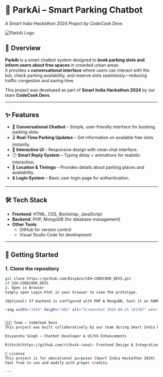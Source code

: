 # 🚗 ParkAi – Smart Parking Chatbot  
*A Smart India Hackathon 2024 Project by CodeCook Devs*  

![ParkAi Logo](./CodeCook%20Devs.png)  

## 📌 Overview  
**ParkAi** is a smart chatbot system designed to **book parking slots and inform users about free spaces** in crowded urban areas.  
It provides a **conversational interface** where users can interact with the bot, check parking availability, and reserve slots seamlessly—reducing traffic congestion and saving time.  

This project was developed as part of **Smart India Hackathon 2024** by our team **CodeCook Devs**.  

---

## ✨ Features  
- 💬 **Conversational Chatbot** – Simple, user-friendly interface for booking parking slots.  
- ⏳ **Real-Time Parking Updates** – Get information on available free slots instantly.  
- 🎨 **Interactive UI** – Responsive design with clean chat interface.  
- 🕑 **Smart Reply System** – Typing delay + animations for realistic interaction.  
- 📍 **Location & Timings** – Provides details about parking places and availability.  
- 🔒 **Login System** – Basic user login page for authentication.  

---

## 🛠 Tech Stack  
- **Frontend**: HTML, CSS, Bootstrap, JavaScript  
- **Backend**: PHP, MongoDB (for database management)  
- **Other Tools**:  
  - GitHub for version control  
  - Visual Studio Code for development  

---

## 🚀 Getting Started  

### 1. Clone the repository  
```bash
git clone https://github.com/DivyAce/SIH-CODECOOK_DEVS.git
cd SIH-CODECOOK_DEVS
2. Open in Browser
Simply open Login.html in your browser to view the prototype.

(Optional) If backend is configured with PHP & MongoDB, host it on XAMPP/LAMP server to enable full chatbot + database functionality.

<img width="1916" height="882" alt="Screenshot 2025-08-25 101307" src="https://github.com/user-attachments/assets/f273f5de-e72d-4c51-98a4-3221ebb7c1da" />


👨‍👩‍👧 Team – CodeCook Devs
This project was built collaboratively by our team during Smart India Hackathon 2024:

Divyanshu Singh – Chatbot Developer & UI/UX Enhancements

Rithvik(https://github.com/rithvik-rana)– Frontend Design & Integration

📜 License
This project is for educational purposes (Smart India Hackathon 2024).
Feel free to use and modify with proper credits.

---


